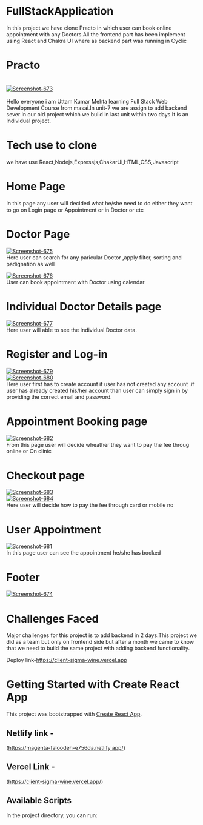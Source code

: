 # FullStackApplication

In this project we have clone Practo in which user can book online appointment with any Doctors.All the frontend part has been implement using React and Chakra UI where as backend part was running in Cyclic

# Practo

<br/>
<a href="https://ibb.co/rMBCqbN"><img src="https://i.ibb.co/ctWGRbV/Screenshot-673.png" alt="Screenshot-673" border="0"></a>
<br/><br/>
Hello everyone i am Uttam Kumar Mehta learning Full Stack Web Development Course from masai.In unit-7 we are assign to add backend sever in our old project which we build in last unit within two days.It is an Individual project.

# Tech use to clone
we have use React,Nodejs,Expressjs,ChakarUi,HTML,CSS,Javascript

# Home Page
In this page any user will decided what he/she need to do either they want to go on Login page or Appointment or in Doctor or etc<br/>


# Doctor Page

<a href="https://ibb.co/LNxWTT9"><img src="https://i.ibb.co/418Gbb4/Screenshot-675.png" alt="Screenshot-675" border="0"></a><br/>
Here user can search for any paricular Doctor ,apply filter, sorting and padignation as well<br/>

<a href="https://ibb.co/jyw4Qb8"><img src="https://i.ibb.co/2vMKCWF/Screenshot-676.png" alt="Screenshot-676" border="0"></a><br/>
User can book appointment with Doctor using calendar<br/>



# Individual Doctor Details page
<a href="https://ibb.co/SrM4BPn"><img src="https://i.ibb.co/HdbfqVz/Screenshot-677.png" alt="Screenshot-677" border="0"></a><br/>
Here user will able to see the Individual Doctor data.<br/>



# Register and Log-in
<a href="https://ibb.co/QrPX18N"><img src="https://i.ibb.co/r4xv1b6/Screenshot-679.png" alt="Screenshot-679" border="0"></a><br/>
<a href="https://ibb.co/JKNxKqr"><img src="https://i.ibb.co/g3Gv3dt/Screenshot-680.png" alt="Screenshot-680" border="0"></a><br/>
Here user first has to create account if user has not created any account .if user has already created his/her account than user can simply sign in by providing the correct email and password. <br/>


# Appointment Booking page
<a href="https://ibb.co/Hh5mPWw"><img src="https://i.ibb.co/qJTbgtq/Screenshot-682.png" alt="Screenshot-682" border="0"></a><br/>
From this page user will decide wheather they want to pay the fee throug online or On clinic <br/>


# Checkout page
<a href="https://ibb.co/yq5D1kD"><img src="https://i.ibb.co/QMnZRHZ/Screenshot-683.png" alt="Screenshot-683" border="0"></a> <br/>
<a href="https://ibb.co/4Zfk88h"><img src="https://i.ibb.co/rGt9xxD/Screenshot-684.png" alt="Screenshot-684" border="0"></a> <br/>
Here user will decide how to pay the fee through card or mobile no

# User Appointment 
<a href="https://ibb.co/yVKn192"><img src="https://i.ibb.co/ZNv6Pj9/Screenshot-681.png" alt="Screenshot-681" border="0"></a><br/>
In this page user can see the appointment he/she has booked<br/>

# Footer

<a href="https://ibb.co/qj2d94b"><img src="https://i.ibb.co/mTPGtYQ/Screenshot-674.png" alt="Screenshot-674" border="0"></a><br/>


# Challenges Faced

Major challenges for this project is to add backend in 2 days.This project we did as a team but only on frontend side but after a month we came to know that we need to build the same project with adding backend functionality.



Deploy link-https://client-sigma-wine.vercel.app<br/>


# Getting Started with Create React App

This project was bootstrapped with [Create React App](https://github.com/facebook/create-react-app).

## Netlify link -

(https://magenta-faloodeh-e756da.netlify.app/)

## Vercel Link -

(https://client-sigma-wine.vercel.app/)

## Available Scripts

In the project directory, you can run:


